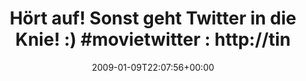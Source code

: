 ---
retweeted: false
source: <a href="http://twitter.com" rel="nofollow">Twitter Web Client</a>
entities:
  hashtags:
  - text: movietwitter
    indices:
    - '45'
    - '58'
  symbols: []
  user_mentions: []
  urls: []
display_text_range:
- '0'
- '86'
favorite_count: '0'
id_str: '1107801523'
truncated: false
retweet_count: '0'
id: '1107801523'
created_at: Fri Jan 09 22:07:56 +0000 2009
favorited: false
full_text: 'Hört auf! Sonst geht Twitter in die Knie! :) #movietwitter : http://tinyurl.com/7or2yj'
lang: de
tags:
- movietwitter
- pesos/twitter
date: '2009-01-09T22:07:56+00:00'
src: https://twitter.com/bascht/status/1107801523
original_url: https://twitter.com/bascht/status/1107801523
type: twitter_tweet
text: 'Hört auf! Sonst geht Twitter in die Knie! :) #movietwitter : http://tinyurl.com/7or2yj'
title: 'Hört auf! Sonst geht Twitter in die Knie! :) #movietwitter : http://tin'

---